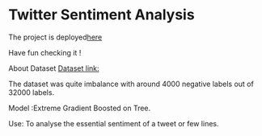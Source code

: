 # Twitter Sentiment Analysis

The project is deployed[here](https://xgboostsentiment.herokuapp.com/)


Have fun checking it !

About Dataset
[Dataset link:](https://www.kaggle.com/arkhoshghalb/twitter-sentiment-analysis-hatred-speech)

The dataset was quite imbalance with around 4000 negative labels out of 32000 labels.

Model :Extreme Gradient Boosted on Tree.

Use: To analyse the essential sentiment of a tweet or few lines.

